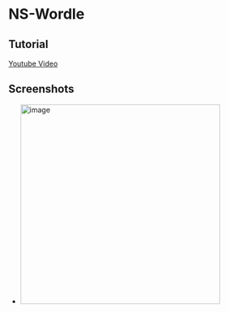 # NS-Wordle

## Tutorial
[Youtube Video](https://www.youtube.com/watch?v=F43LZVpS-ZQ&list=PLBn01m5Vbs4DJvXqQzgQ6O5pLB8Qc2uUD)

## Screenshots
 - <img width="393" alt="image" src="https://user-images.githubusercontent.com/29985541/178147203-20257904-e733-4491-9dcd-41613b8f281c.png">
